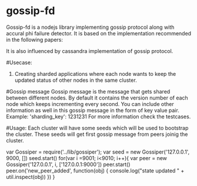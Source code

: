 # gossip-fd
Gossip-fd is a nodejs library implementing gossip protocol along with accural phi failure detector. It is based on the implementation recommended in the following papers:

It is also influenced by cassandra implementation of gossip protocol.

#Usecase:
1. Creating sharded applications where each node wants to keep the updated status of other nodes in the same cluster.

#Gossip message
Gossip message is the message that gets shared between different nodes. By default it contains the version number of each node which keeps incrementing every second. 
You can include other information as well in this gossip message in the form of key value pair.
  Example: 'sharding_key': 1231231
For more information check the testcases.

#Usage:
Each cluster will have some seeds which will be used to bootstrap the cluster. These seeds will get first gossip message from peers joinig the cluster.

  var Gossiper = require('../lib/gossiper');
  var seed = new Gossiper('127.0.0.1', 9000, [])
  seed.start()
  for(var i =9001; i<9010; i++){
	  var peer = new Gossiper('127.0.0.1', i, ['127.0.0.1:9000'])
	  peer.start()
	  peer.on('new_peer_added', function(obj) {
		console.log("state updated " + util.inspect(obj))
	})
}





